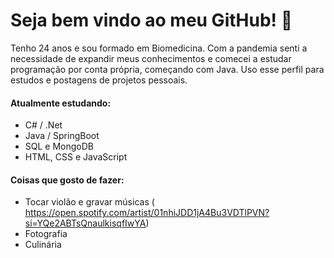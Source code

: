 # Seja bem vindo ao meu GitHub! 👋


Tenho 24 anos e sou formado em Biomedicina. Com a pandemia senti a necessidade de expandir meus conhecimentos e comecei a estudar programação por conta própria, começando com Java. Uso esse perfil para estudos e postagens de projetos pessoais. 

#### Atualmente estudando:
- C# / .Net
- Java / SpringBoot
- SQL e MongoDB
- HTML, CSS e JavaScript

#### Coisas que gosto de fazer:
- Tocar violão e gravar músicas ( https://open.spotify.com/artist/01nhiJDD1jA4Bu3VDTlPVN?si=YQe2ABTsQnaulkisqfIwYA)
- Fotografia
- Culinária

